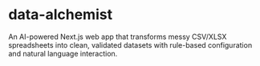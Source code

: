 # data-alchemist
An AI-powered Next.js web app that transforms messy CSV/XLSX spreadsheets into clean, validated datasets with rule-based configuration and natural language interaction.
